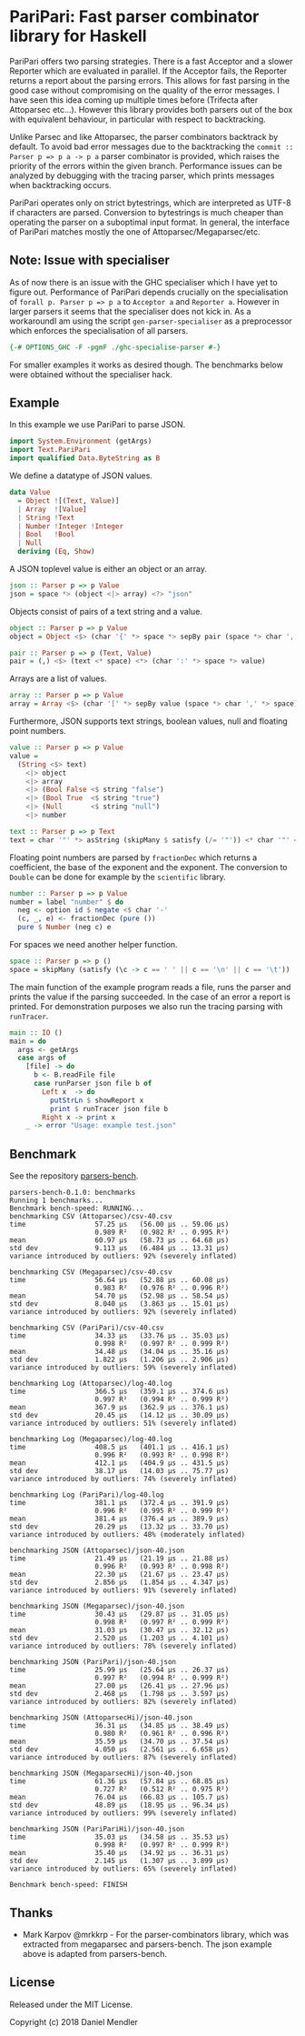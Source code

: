 # PariPari: Fast parser combinator library for Haskell

PariPari offers two parsing strategies. There is a fast Acceptor and a slower Reporter which are evaluated in parallel. If the Acceptor fails, the Reporter returns a report about the parsing errors.
This allows for fast parsing in the good case without compromising on the quality of the error messages. I have seen
this idea coming up multiple times before (Trifecta after Attoparsec etc...). However this library provides both parsers
out of the box with equivalent behaviour, in particular with respect to backtracking.

Unlike Parsec and like Attoparsec, the parser combinators backtrack by default. To avoid bad error messages due to the backtracking the `commit :: Parser p => p a -> p a` parser combinator is provided, which raises the priority of the errors within the given branch. Performance issues can be analyzed by debugging with the tracing parser, which prints messages when backtracking occurs.

PariPari operates only on strict bytestrings, which are interpreted as UTF-8 if characters are parsed.
Conversion to bytestrings is much cheaper than operating the parser on a suboptimal input format.
In general, the interface of PariPari matches mostly the one of Attoparsec/Megaparsec/etc.

## Note: Issue with specialiser

As of now there is an issue with the GHC specialiser which I have yet to figure out.
Performance of PariPari depends crucially on the specialisation of `forall p. Parser p => p a` to
`Acceptor a` and `Reporter a`. However in larger parsers it seems that the specialiser
does not kick in. As a workaroundI am using the script `gen-parser-specialiser` as a
preprocessor which enforces the specialisation of all parsers.

``` haskell
{-# OPTIONS_GHC -F -pgmF ./ghc-specialise-parser #-}
```

For smaller examples it works as desired though. The benchmarks below were obtained without
the specialiser hack.

## Example

In this example we use PariPari to parse JSON.

``` haskell
import System.Environment (getArgs)
import Text.PariPari
import qualified Data.ByteString as B
```

We define a datatype of JSON values.

``` haskell
data Value
  = Object ![(Text, Value)]
  | Array  ![Value]
  | String !Text
  | Number !Integer !Integer
  | Bool   !Bool
  | Null
  deriving (Eq, Show)
```

A JSON toplevel value is either an object or an array.

``` haskell
json :: Parser p => p Value
json = space *> (object <|> array) <?> "json"
```

Objects consist of pairs of a text string and a value.

``` haskell
object :: Parser p => p Value
object = Object <$> (char '{' *> space *> sepBy pair (space *> char ',' *> space) <* space <* char '}') <?> "object"

pair :: Parser p => p (Text, Value)
pair = (,) <$> (text <* space) <*> (char ':' *> space *> value)
```

Arrays are a list of values.

``` haskell
array :: Parser p => p Value
array = Array <$> (char '[' *> sepBy value (space *> char ',' *> space) <* space <* char ']') <?> "array"
```

Furthermore, JSON supports text strings, boolean values, null and floating point numbers.

``` haskell
value :: Parser p => p Value
value =
  (String <$> text)
    <|> object
    <|> array
    <|> (Bool False <$ string "false")
    <|> (Bool True  <$ string "true")
    <|> (Null       <$ string "null")
    <|> number

text :: Parser p => p Text
text = char '"' *> asString (skipMany $ satisfy (/= '"')) <* char '"' <?> "text"
```

Floating point numbers are parsed by `fractionDec` which returns a coefficient,
the base of the exponent and the exponent. The conversion to `Double` can be done
for example by the `scientific` library.

``` haskell
number :: Parser p => p Value
number = label "number" $ do
  neg <- option id $ negate <$ char '-'
  (c, _, e) <- fractionDec (pure ())
  pure $ Number (neg c) e
```

For spaces we need another helper function.

``` haskell
space :: Parser p => p ()
space = skipMany (satisfy (\c -> c == ' ' || c == '\n' || c == '\t'))
```

The main function of the example program reads a file, runs the parser
and prints the value if the parsing succeeded.
In the case of an error a report is printed. For demonstration purposes
we also run the tracing parsing with `runTracer`.

``` haskell
main :: IO ()
main = do
  args <- getArgs
  case args of
    [file] -> do
      b <- B.readFile file
      case runParser json file b of
        Left x  -> do
          putStrLn $ showReport x
          print $ runTracer json file b
        Right x -> print x
    _ -> error "Usage: example test.json"
```

## Benchmark

See the repository [parsers-bench](https://github.com/minad/parsers-bench/).

```
parsers-bench-0.1.0: benchmarks
Running 1 benchmarks...
Benchmark bench-speed: RUNNING...
benchmarking CSV (Attoparsec)/csv-40.csv
time                 57.25 μs   (56.00 μs .. 59.06 μs)
                     0.989 R²   (0.982 R² .. 0.995 R²)
mean                 60.97 μs   (58.73 μs .. 64.68 μs)
std dev              9.113 μs   (6.484 μs .. 13.31 μs)
variance introduced by outliers: 92% (severely inflated)

benchmarking CSV (Megaparsec)/csv-40.csv
time                 56.64 μs   (52.88 μs .. 60.08 μs)
                     0.983 R²   (0.976 R² .. 0.996 R²)
mean                 54.70 μs   (52.98 μs .. 58.54 μs)
std dev              8.040 μs   (3.863 μs .. 15.01 μs)
variance introduced by outliers: 92% (severely inflated)

benchmarking CSV (PariPari)/csv-40.csv
time                 34.33 μs   (33.76 μs .. 35.03 μs)
                     0.998 R²   (0.997 R² .. 0.999 R²)
mean                 34.48 μs   (34.04 μs .. 35.16 μs)
std dev              1.822 μs   (1.206 μs .. 2.906 μs)
variance introduced by outliers: 59% (severely inflated)

benchmarking Log (Attoparsec)/log-40.log
time                 366.5 μs   (359.1 μs .. 374.6 μs)
                     0.997 R²   (0.994 R² .. 0.999 R²)
mean                 367.9 μs   (362.9 μs .. 376.1 μs)
std dev              20.45 μs   (14.12 μs .. 30.09 μs)
variance introduced by outliers: 51% (severely inflated)

benchmarking Log (Megaparsec)/log-40.log
time                 408.5 μs   (401.1 μs .. 416.1 μs)
                     0.996 R²   (0.993 R² .. 0.998 R²)
mean                 412.1 μs   (404.9 μs .. 431.5 μs)
std dev              38.17 μs   (14.03 μs .. 75.77 μs)
variance introduced by outliers: 74% (severely inflated)

benchmarking Log (PariPari)/log-40.log
time                 381.1 μs   (372.4 μs .. 391.9 μs)
                     0.996 R²   (0.995 R² .. 0.999 R²)
mean                 381.4 μs   (376.4 μs .. 389.9 μs)
std dev              20.29 μs   (13.32 μs .. 33.70 μs)
variance introduced by outliers: 48% (moderately inflated)

benchmarking JSON (Attoparsec)/json-40.json
time                 21.49 μs   (21.19 μs .. 21.88 μs)
                     0.996 R²   (0.993 R² .. 0.998 R²)
mean                 22.30 μs   (21.67 μs .. 23.47 μs)
std dev              2.856 μs   (1.854 μs .. 4.347 μs)
variance introduced by outliers: 91% (severely inflated)

benchmarking JSON (Megaparsec)/json-40.json
time                 30.43 μs   (29.87 μs .. 31.05 μs)
                     0.998 R²   (0.997 R² .. 0.999 R²)
mean                 31.03 μs   (30.47 μs .. 32.12 μs)
std dev              2.520 μs   (1.203 μs .. 4.101 μs)
variance introduced by outliers: 78% (severely inflated)

benchmarking JSON (PariPari)/json-40.json
time                 25.99 μs   (25.64 μs .. 26.37 μs)
                     0.997 R²   (0.994 R² .. 0.999 R²)
mean                 27.00 μs   (26.41 μs .. 27.96 μs)
std dev              2.468 μs   (1.798 μs .. 3.597 μs)
variance introduced by outliers: 82% (severely inflated)

benchmarking JSON (AttoparsecHi)/json-40.json
time                 36.31 μs   (34.85 μs .. 38.49 μs)
                     0.980 R²   (0.961 R² .. 0.996 R²)
mean                 35.59 μs   (34.70 μs .. 37.54 μs)
std dev              4.050 μs   (2.561 μs .. 6.658 μs)
variance introduced by outliers: 87% (severely inflated)

benchmarking JSON (MegaparsecHi)/json-40.json
time                 61.36 μs   (57.84 μs .. 68.85 μs)
                     0.727 R²   (0.512 R² .. 0.975 R²)
mean                 76.04 μs   (66.83 μs .. 105.7 μs)
std dev              48.89 μs   (18.95 μs .. 96.34 μs)
variance introduced by outliers: 99% (severely inflated)

benchmarking JSON (PariPariHi)/json-40.json
time                 35.03 μs   (34.58 μs .. 35.53 μs)
                     0.998 R²   (0.997 R² .. 0.999 R²)
mean                 35.40 μs   (34.92 μs .. 36.31 μs)
std dev              2.145 μs   (1.307 μs .. 3.899 μs)
variance introduced by outliers: 65% (severely inflated)

Benchmark bench-speed: FINISH
```

## Thanks

* Mark Karpov @mrkkrp - For the parser-combinators library, which was extracted from megaparsec and parsers-bench.
  The json example above is adapted from parsers-bench.

## License

Released under the MIT License.

Copyright (c) 2018 Daniel Mendler
